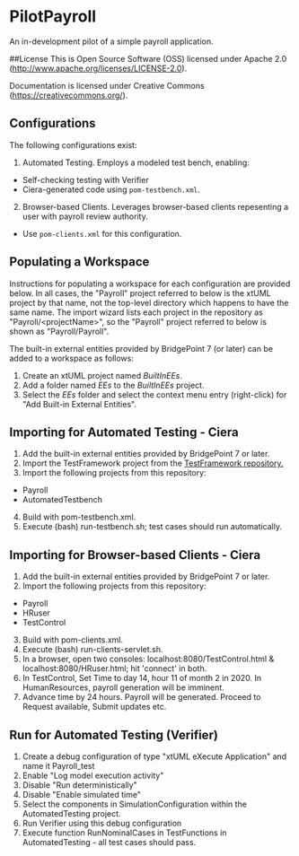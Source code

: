 # PilotPayroll

An in-development pilot of a simple payroll application.

##License
This is Open Source Software (OSS) licensed under Apache 2.0 (http://www.apache.org/licenses/LICENSE-2.0). 

Documentation is licensed under Creative Commons (https://creativecommons.org/).
## Configurations
The following configurations exist:
1. Automated Testing.  Employs a modeled test bench, enabling:
 - Self-checking testing with Verifier
 - Ciera-generated code using `pom-testbench.xml`.
2. Browser-based Clients.  Leverages browser-based clients repesenting a user with payroll review authority.
 - Use `pom-clients.xml` for this configuration.
## Populating a Workspace
Instructions for populating a workspace for each configuration are provided below.  In all cases, the "Payroll" project referred to below is the xtUML project by that name, not the top-level directory which happens to have the same name.  The import wizard lists each project in the repository as "Payroll/\<projectName>", so the "Payroll" project referred to below is shown as "Payroll/Payroll".

The built-in external entities provided by BridgePoint 7 (or later) can be added to a workspace as follows:
1. Create an xtUML project named *BuiltInEEs*.
2. Add a folder named *EEs* to the *BuiltInEEs* project.
3. Select the *EEs* folder and select the context menu entry (right-click) for "Add Built-in External Entities".
## Importing for Automated Testing - Ciera

1. Add the built-in external entities provided by BridgePoint 7 or later.
2. Import the TestFramework project from the [TestFramework repository.](https://github.com/MaileTechnical/TestFramework)
3. Import the following projects from this repository:
- Payroll
- AutomatedTestbench
4. Build with pom-testbench.xml.
5. Execute (bash) run-testbench.sh; test cases should run automatically.
## Importing for Browser-based Clients - Ciera
1. Add the built-in external entities provided by BridgePoint 7 or later.
2. Import the following projects from this repository:
 - Payroll
 - HRuser
 - TestControl
3. Build with pom-clients.xml.
4. Execute (bash) run-clients-servlet.sh.
5. In a browser, open two consoles: localhost:8080/TestControl.html & localhost:8080/HRuser.html; hit 'connect' in both.
6. In TestControl, Set Time to day 14, hour 11 of month 2 in 2020. In HumanResources, payroll generation will be imminent.
7. Advance time by 24 hours. Payroll will be generated. Proceed to Request available, Submit updates etc.
## Run for Automated Testing (Verifier)
1. Create a debug configuration of type "xtUML eXecute Application" and name it Payroll_test
2. Enable "Log model execution activity"
3. Disable "Run deterministically"
4. Disable "Enable simulated time"
5. Select the components in SimulationConfiguration within the AutomatedTesting project.
6. Run Verifier using this debug configuration
7. Execute function RunNominalCases in TestFunctions in AutomatedTesting - all test cases should pass.
